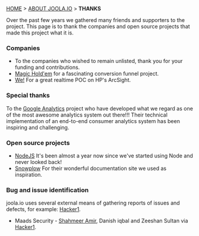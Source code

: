 <a name="top" />

[HOME](Home) > [ABOUT JOOLA.IO](joola.io-overview) > **THANKS**

Over the past few years we gathered many friends and supporters to the project.
 This page is to thank the companies and open source projects that made this project what it is.

### Companies
- To the companies who wished to remain unlisted, thank you for your funding and contributions.
- [Magic Hold'em][magic] for a fascinating conversion funnel project.
- [We!][we] For a great realtime POC on HP's ArcSight.

### Special thanks
To the [Google Analytics][ga] project who have developed what we regard as one of the most awesome analytics system out there!!!
Their technical implementation of an end-to-end consumer analytics system has been inspiring and challenging.

### Open source projects
- [NodeJS][node] It's been almost a year now since we've started using Node and never looked back!
- [Snowplow][snowplow] For their wonderful documentation site we used as inspiration.

### Bug and issue identification
joola.io uses several external means of gathering reports of issues and defects, for example: [Hacker1](http://hackerone.com).
 
- Maads Security - [Shahmeer Amir](shahmeerbond@gmail.com), Danish iqbal and Zeeshan Sultan via [Hacker1](https://hackerone.com/reports/12042).

[magic]: http://www.magicholdem.com
[we]: http://www.we-can.co.il
[ga]: http://www.google.com/analytics
[node]: http://nodejs.org
[snowplow]: http://snowplow.com